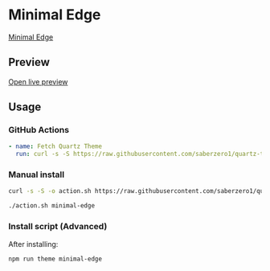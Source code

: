# Minimal Edge

[Minimal Edge](#)

## Preview

[Open live preview](https://quartz-themes.github.io/minimal-edge/)

## Usage

### GitHub Actions

```yaml
- name: Fetch Quartz Theme
  run: curl -s -S https://raw.githubusercontent.com/saberzero1/quartz-themes/master/action.sh | bash -s -- minimal-edge
```

### Manual install

```bash
curl -s -S -o action.sh https://raw.githubusercontent.com/saberzero1/quartz-themes/master/action.sh

./action.sh minimal-edge
```

### Install script (Advanced)

After installing:

```bash
npm run theme minimal-edge
```
